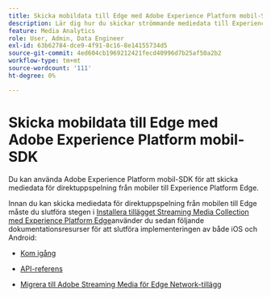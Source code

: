 ```yaml
---
title: Skicka mobildata till Edge med Adobe Experience Platform mobil-SDK
description: Lär dig hur du skickar strömmande mediedata till Experience Platform Edge.
feature: Media Analytics
role: User, Admin, Data Engineer
exl-id: 63b62784-dce9-4f91-8c16-8e14155734d5
source-git-commit: 4ed604cb1969212421fecd40996d7b25af50a2b2
workflow-type: tm+mt
source-wordcount: '111'
ht-degree: 0%

---
```


# Skicka mobildata till Edge med Adobe Experience Platform mobil-SDK

Du kan använda Adobe Experience Platform mobil-SDK för att skicka mediedata för direktuppspelning från mobiler till Experience Platform Edge.

Innan du kan skicka mediedata för direktuppspelning från mobilen till Edge måste du slutföra stegen i [Installera tillägget Streaming Media Collection med Experience Platform Edge](/help/implementation/edge/implementation-edge.md)använder du sedan följande dokumentationsresurser för att slutföra implementeringen av både iOS och Android:

* [Kom igång](https://developer.adobe.com/client-sdks/documentation/media-for-edge-network/)

* [API-referens](https://developer.adobe.com/client-sdks/documentation/media-for-edge-network/api-reference/)

* [Migrera till Adobe Streaming Media för Edge Network-tillägg](https://developer.adobe.com/client-sdks/documentation/adobe-media-analytics/migration-guide/)
